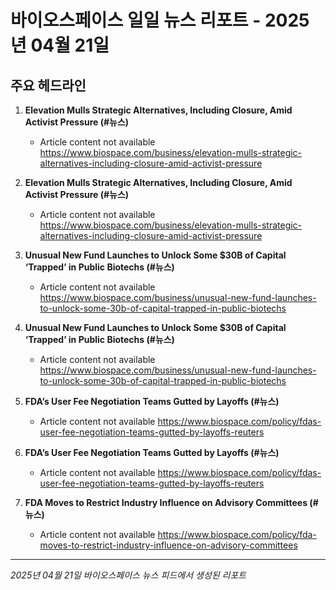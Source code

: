 # 바이오스페이스 일일 뉴스 리포트 - 2025년 04월 21일


## 주요 헤드라인

1. **Elevation Mulls Strategic Alternatives, Including Closure, Amid Activist Pressure (#뉴스)**
   - Article content not available
   <https://www.biospace.com/business/elevation-mulls-strategic-alternatives-including-closure-amid-activist-pressure>

2. **Elevation Mulls Strategic Alternatives, Including Closure, Amid Activist Pressure (#뉴스)**
   - Article content not available
   <https://www.biospace.com/business/elevation-mulls-strategic-alternatives-including-closure-amid-activist-pressure>

3. **Unusual New Fund Launches to Unlock Some $30B of Capital ‘Trapped’ in Public Biotechs (#뉴스)**
   - Article content not available
   <https://www.biospace.com/business/unusual-new-fund-launches-to-unlock-some-30b-of-capital-trapped-in-public-biotechs>

4. **Unusual New Fund Launches to Unlock Some $30B of Capital ‘Trapped’ in Public Biotechs (#뉴스)**
   - Article content not available
   <https://www.biospace.com/business/unusual-new-fund-launches-to-unlock-some-30b-of-capital-trapped-in-public-biotechs>

5. **FDA’s User Fee Negotiation Teams Gutted by Layoffs (#뉴스)**
   - Article content not available
   <https://www.biospace.com/policy/fdas-user-fee-negotiation-teams-gutted-by-layoffs-reuters>

6. **FDA’s User Fee Negotiation Teams Gutted by Layoffs (#뉴스)**
   - Article content not available
   <https://www.biospace.com/policy/fdas-user-fee-negotiation-teams-gutted-by-layoffs-reuters>

7. **FDA Moves to Restrict Industry Influence on Advisory Committees (#뉴스)**
   - Article content not available
   <https://www.biospace.com/policy/fda-moves-to-restrict-industry-influence-on-advisory-committees>


---
*2025년 04월 21일 바이오스페이스 뉴스 피드에서 생성된 리포트*